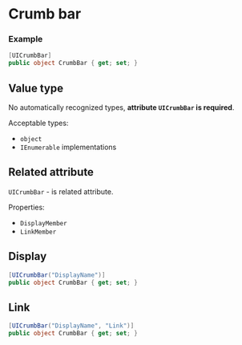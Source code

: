 # Crumb bar

### Example
```csharp
[UICrumbBar]
public object CrumbBar { get; set; }
```

## Value type

No automatically recognized types, **attribute `UICrumbBar` is required**.

Acceptable types:
- `object`
- `IEnumerable` implementations

## Related attribute

`UICrumbBar` - is related attribute.

Properties:
- `DisplayMember`
- `LinkMember`

## Display

```csharp
[UICrumbBar("DisplayName")]
public object CrumbBar { get; set; }
```

## Link

```csharp
[UICrumbBar("DisplayName", "Link")]
public object CrumbBar { get; set; }
```